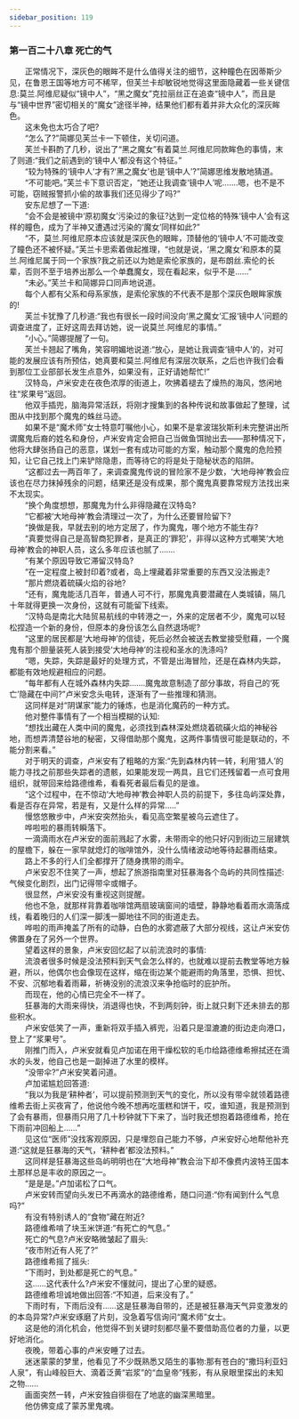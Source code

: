 ```yaml
---
sidebar_position: 119
---
```

### 第一百二十八章 死亡的气  


　　正常情况下，深灰色的眼眸不是什么值得关注的细节，这种瞳色在因蒂斯少见，在鲁恩王国等地方可不稀罕，但芙兰卡却敏锐地觉得这里面隐藏着一些关键信息:莫兰.阿维尼疑似“镜中人”，“黑之魔女”克拉丽丝正在追查“镜中人”，而且是与“镜中世界”密切相关的“魔女”途径半神，结果他们都有着并非大众化的深灰眸色。  
　　这未免也太巧合了吧?  
　　“怎么了?”简娜见芙兰卡一下顿住，关切问道。  
　　芙兰卡斟酌了几秒，说出了“黑之魔女”有着莫兰.阿维尼同款眸色的事情，末了则道:“我们之前遇到的‘镜中人’都没有这个特征。”  
　　“较为特殊的‘镜中人’才有?‘黑之魔女’也是‘镜中人’?”简娜思维发散地猜道。  
　　“不可能吧。”芙兰卡下意识否定，“她还让我调查‘镜中人’呢....…嗯，也不是不可能，窃贼报警抓小偷的故事我们还见得少了吗?”  
　　安东尼想了一下道:  
　　“会不会是被镜中‘原初魔女’污染过的象征?达到一定位格的特殊‘镜中人’会有这样的瞳色，成为了半神又遭遇过污染的‘魔女’同样如此?”  
　　“不，莫兰.阿维尼原本应该就是深灰色的眼眸，顶替他的‘镜中人’不可能改变了瞳色还不被怀疑。”芙兰卡思索着做起推理，“也就是说，‘黑之魔女’和原本的莫兰.阿维尼属于同一个家族?我之前还以为她是索伦家族的，是布朗丝.索伦的长辈，否则不至于培养出那么一个单蠢魔女，现在看起来，似乎不是...…”  
　　“未必。”芙兰卡和简娜异口同声地说道。  
　　每个人都有父系和母系家族，是索伦家族的不代表不是那个深灰色眼眸家族的!  
　　芙兰卡犹豫了几秒道:“我也有很长一段时间没向‘黑之魔女’汇报‘镜中人’问题的调查进度了，正好这周去拜访她，说一说莫兰.阿维尼的事情。”  
　　“小心。”简娜提醒了一句。  
　　芙兰卡翘起了嘴角，笑容明媚地说道:“放心，是她让我调查‘镜中人’的，对可能的发展应该有所预估，她真要和莫兰.阿维尼有深层次联系，之后也许我们会看到那位工业部部长发生点意外，如果没有，正好请她帮忙!”  
　　汉特岛，卢米安走在夜色浓厚的街道上，吹拂着褪去了燥热的海风，悠闲地往“浆果号”返回。  
　　他双手插兜，脑海异常活跃，将刚才搜集到的各种传说和故事做起了整理，试图从中找到那个魔鬼的蛛丝马迹。  
　　如果不是“魔术师”女士特意叮嘱他小心，如果不是拿波瑞狄斯利未完整讲出所谓魔鬼后裔的姓名和身份，卢米安肯定会把自己当做鱼饵抛出去——那种情况下，他将大肆张扬自己的恶意，谋划一套有成功可能的方案，触动那个魔鬼的危险预知，让它自己找上门来铲除隐患，而等待它的将是处于隐秘状态的陷阱。  
　　“这都过去一两百年了，来调查魔鬼传说的冒险家不是少数，‘大地母神’教会应该也在尽力抹掉残余的问题，结果还是没有成果，那个魔鬼真要靠常规方法找出来不太现实。  
　　“换个角度想想，那魔鬼为什么非得隐藏在汉特岛?  
　　“它都被‘大地母神’教会清理过一次了，为什么还要冒险留下?  
　　“换做是我，早就去别的地方定居了，作为魔鬼，哪个地方不能生存?  
　　“真要觉得自己是高智商犯罪者，是真正的‘罪犯’，非得以这种方式嘲笑‘大地母神’教会的神职人员，这么多年应该也腻了….…  
　　“有某个原因导致它滞留汉特岛?  
　　“在一定程度上被封印着?或者，岛上埋藏着非常重要的东西又没法搬走?  
　　“那片燃烧着硫磺火焰的谷地?  
　　“还有，魔鬼能活几百年，普通人可不行，那魔鬼真要潜藏在人类城镇，隔几十年就得更换一次身份，这就有可能留下线索。  
　　“汉特岛是南北大陆贸易航线的中转港之一，外来的定居者不少，魔鬼可以轻松捏造一个新的身份，但原本的身份该怎么自然退场呢?  
　　“这里的居民都是‘大地母神’的信徒，死后必然会被送去教堂接受慰藉，一个魔鬼有那个胆量装死人装到接受‘大地母神’的注视和圣水的洗涤吗?  
　　“嗯，失踪，失踪是最好的处理方式，不管是出海冒险，还是在森林内失踪，都能有效地规避相应的问题。  
　　“每年都有人在城外森林内失踪…….魔鬼故意制造了部分事故，将自己的‘死亡’隐藏在中间?”卢米安念头电转，逐渐有了一些推理和猜测。  
　　这同样是对“阴谋家”能力的锤炼，也是消化魔药的一种方式。  
　　他对整件事情有了一个相当模糊的认知:  
　　“想找出藏在人类中间的魔鬼，必须找到森林深处燃烧着硫磺火焰的神秘谷地，而想弄清楚谷地的秘密，又得借助那个魔鬼，这两件事情很可能是联动的，不能分割来看。”  
　　对于明天的调查，卢米安有了粗略的方案:“先到森林内转一转，利用‘猎人’的能力寻找之前那些失踪者的遗骸，如果能发现一两具，且它们还残留着一点可食用组织，就带回来给路德维希，看看死者最后看见的是谁。  
　　“这个过程中，在不惊动‘大地母神’教会神职人员的前提下，多往岛屿深处靠，看是否存在异常，若是有，又是什么样的异常..…”  
　　慢悠悠散步中，卢米安突然抬头，看见高空繁星被乌云遮住了。  
　　哗啦啦的暴雨转瞬落下。  
　　一滴滴雨水在卢米安的面前溅起了水雾，未带雨伞的他只好闪到街边三层建筑的屋檐下，躲在一家早就熄灯的咖啡馆外，没什么情绪波动地等待起暴雨结束。  
　　路上不多的行人们全都撑开了随身携带的雨伞。  
　　卢米安忍不住笑了一声，想起了旅游指南里对狂暴海各个岛屿的共同性描述:气候变化剧烈，出门记得带伞或帽子。  
　　很显然，卢米安没有重视这则提醒。  
　　他也不急，就那样背靠着咖啡馆两扇玻璃窗间的墙壁，静静地看着雨水滴落成线，看着晚归的人们深一脚浅一脚地往不同的街道走去。  
　　哗啦的雨声掩盖了所有的动静，白色的水雾遮蔽了大部分视线，这让卢米安仿佛置身在了另外一个世界。  
　　望着这样的景象，卢米安回忆起了以前流浪时的事情:  
　　流浪者很多时候是没法预料到天气会怎么样的，也就难以提前去教堂等地方躲避，所以，他偶尔也会像现在这样，缩在街边某个能避雨的角落里，恐惧、担忧、不安、沉郁地看着雨幕，祈祷没别的流浪汉来争抢临时的庇护所。  
　　而现在，他的心情已完全不一样了。  
　　狂暴海的大雨来得快，消退得也快，不到两刻钟，街上就只剩下还未排去的那些积水。  
　　卢米安低笑了一声，重新将双手插入裤兜，沿着只是湿漉漉的街边走向港口，登上了“浆果号”。  
　　刚推门而入，卢米安就看见卢加诺在用干燥松软的毛巾给路德维希擦拭还在滴水的头发，他自己也是一副掉进了水里的模样。  
　　“没带伞?”卢米安笑着问道。  
　　卢加诺尴尬回答道:  
　　“我以为我是‘耕种者’，可以提前预测到天气的变化，所以没有带伞就领着路德维希去街上买夜宵了，他说他今晚不想再吃蛋糕和饼干，哎，谁知道，我是预测到了会有暴雨，但暴雨只用了几十秒钟就下下来了，当时我还想抱着路德维希，抢在下雨前冲回船上……”  
　　见这位“医师”没找客观原因，只是埋怨自己能力不够，卢米安好心地帮他补充道:“这就是狂暴海的天气，‘耕种者’都没法预料。”  
　　这同样是狂暴海这些岛屿明明也在“大地母神”教会治下却不像费内波特王国本土那样总是丰收的原因之一。  
　　“是是是。”卢加诺松了口气。  
　　卢米安转而望向头发已不再滴水的路德维希，随口问道:“你有闻到什么气息吗?”  
　　有没有特别诱人的“食物”藏在附近?  
　　路德维希啃了块玉米饼道:“有死亡的气息。”  
　　死亡的气息?卢米安略微皱起了眉头:  
　　“夜市附近有人死了?”  
　　路德维希摇了摇头:  
　　“下雨时，到处都是死亡的气息。”  
　　这……这代表什么?卢米安不懂就问，提出了心里的疑惑。  
　　路德维希坦诚地做出回答:“不知道，后来没有了。”  
　　下雨时有，下雨后没有……这是狂暴海自带的，还是被狂暴海天气异变激发的的本岛异常?卢米安琢磨了片刻，没急着写信询问“魔术师”女士。  
　　这是他的消化机会，他觉得不到关键时刻都尽量不要借助高位者的力量，以更好地消化。  
　　夜晚，带着心事的卢米安睡了过去。  
　　迷迷蒙蒙的梦里，他看见了不少既熟悉又陌生的事物:那有苍白的“撒玛利亚妇人泉”，有山峰般巨大、滴着泛黄“岩浆”的“血皇帝”残影，有从泉眼里探出的未知之物......  
　　画面突然一转，卢米安独自徘徊在了地底的幽深黑暗里。  
　　他仿佛变成了蒙苏里鬼魂。  
